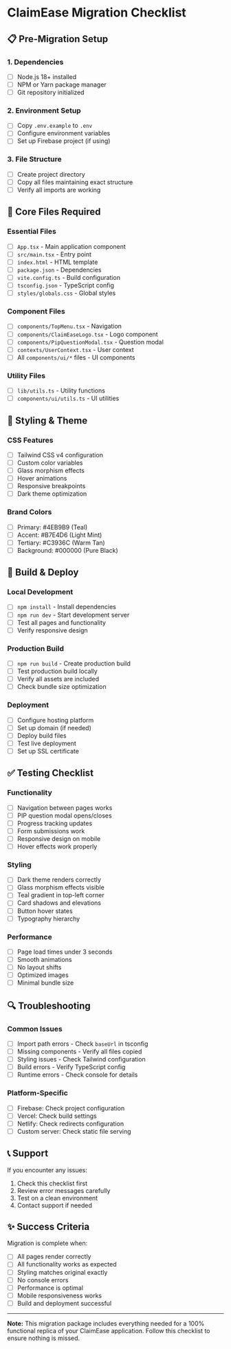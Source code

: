 # ClaimEase Migration Checklist

## 📋 Pre-Migration Setup

### 1. Dependencies
- [ ] Node.js 18+ installed
- [ ] NPM or Yarn package manager
- [ ] Git repository initialized

### 2. Environment Setup
- [ ] Copy `.env.example` to `.env`
- [ ] Configure environment variables
- [ ] Set up Firebase project (if using)

### 3. File Structure
- [ ] Create project directory
- [ ] Copy all files maintaining exact structure
- [ ] Verify all imports are working

## 🔧 Core Files Required

### Essential Files
- [ ] `App.tsx` - Main application component
- [ ] `src/main.tsx` - Entry point
- [ ] `index.html` - HTML template
- [ ] `package.json` - Dependencies
- [ ] `vite.config.ts` - Build configuration
- [ ] `tsconfig.json` - TypeScript config
- [ ] `styles/globals.css` - Global styles

### Component Files
- [ ] `components/TopMenu.tsx` - Navigation
- [ ] `components/ClaimEaseLogo.tsx` - Logo component
- [ ] `components/PipQuestionModal.tsx` - Question modal
- [ ] `contexts/UserContext.tsx` - User context
- [ ] All `components/ui/*` files - UI components

### Utility Files
- [ ] `lib/utils.ts` - Utility functions
- [ ] `components/ui/utils.ts` - UI utilities

## 🎨 Styling & Theme

### CSS Features
- [ ] Tailwind CSS v4 configuration
- [ ] Custom color variables
- [ ] Glass morphism effects
- [ ] Hover animations
- [ ] Responsive breakpoints
- [ ] Dark theme optimization

### Brand Colors
- [ ] Primary: #4EB9B9 (Teal)
- [ ] Accent: #B7E4D6 (Light Mint)
- [ ] Tertiary: #C3936C (Warm Tan)
- [ ] Background: #000000 (Pure Black)

## 🚀 Build & Deploy

### Local Development
- [ ] `npm install` - Install dependencies
- [ ] `npm run dev` - Start development server
- [ ] Test all pages and functionality
- [ ] Verify responsive design

### Production Build
- [ ] `npm run build` - Create production build
- [ ] Test production build locally
- [ ] Verify all assets are included
- [ ] Check bundle size optimization

### Deployment
- [ ] Configure hosting platform
- [ ] Set up domain (if needed)
- [ ] Deploy build files
- [ ] Test live deployment
- [ ] Set up SSL certificate

## ✅ Testing Checklist

### Functionality
- [ ] Navigation between pages works
- [ ] PIP question modal opens/closes
- [ ] Progress tracking updates
- [ ] Form submissions work
- [ ] Responsive design on mobile
- [ ] Hover effects work properly

### Styling
- [ ] Dark theme renders correctly
- [ ] Glass morphism effects visible
- [ ] Teal gradient in top-left corner
- [ ] Card shadows and elevations
- [ ] Button hover states
- [ ] Typography hierarchy

### Performance
- [ ] Page load times under 3 seconds
- [ ] Smooth animations
- [ ] No layout shifts
- [ ] Optimized images
- [ ] Minimal bundle size

## 🔍 Troubleshooting

### Common Issues
- [ ] Import path errors - Check `baseUrl` in tsconfig
- [ ] Missing components - Verify all files copied
- [ ] Styling issues - Check Tailwind configuration
- [ ] Build errors - Verify TypeScript config
- [ ] Runtime errors - Check console for details

### Platform-Specific
- [ ] Firebase: Check project configuration
- [ ] Vercel: Check build settings
- [ ] Netlify: Check redirects configuration
- [ ] Custom server: Check static file serving

## 📞 Support

If you encounter any issues:
1. Check this checklist first
2. Review error messages carefully
3. Test on a clean environment
4. Contact support if needed

## ✨ Success Criteria

Migration is complete when:
- [ ] All pages render correctly
- [ ] All functionality works as expected
- [ ] Styling matches original exactly
- [ ] No console errors
- [ ] Performance is optimal
- [ ] Mobile responsiveness works
- [ ] Build and deployment successful

---

**Note:** This migration package includes everything needed for a 100% functional replica of your ClaimEase application. Follow this checklist to ensure nothing is missed.